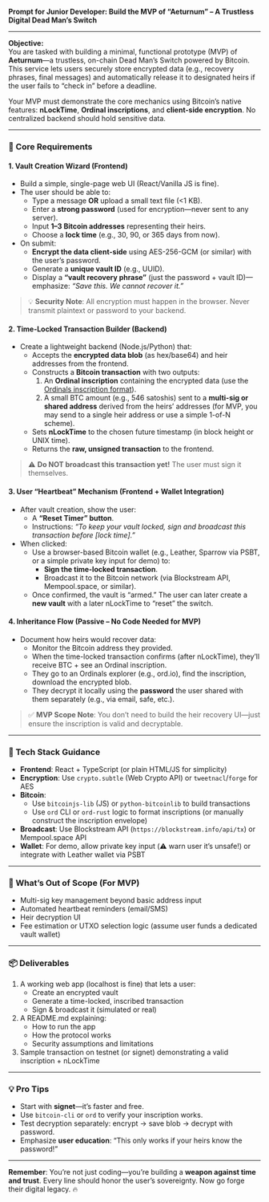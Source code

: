 **Prompt for Junior Developer: Build the MVP of “Aeturnum” – A Trustless Digital Dead Man’s Switch**

---

**Objective:**  
You are tasked with building a minimal, functional prototype (MVP) of **Aeturnum**—a trustless, on-chain Dead Man’s Switch powered by Bitcoin. This service lets users securely store encrypted data (e.g., recovery phrases, final messages) and automatically release it to designated heirs if the user fails to “check in” before a deadline.

Your MVP must demonstrate the core mechanics using Bitcoin’s native features: **nLockTime**, **Ordinal inscriptions**, and **client-side encryption**. No centralized backend should hold sensitive data.

---

### 🧩 Core Requirements

#### 1. **Vault Creation Wizard (Frontend)**
- Build a simple, single-page web UI (React/Vanilla JS is fine).
- The user should be able to:
  - Type a message **OR** upload a small text file (<1 KB).
  - Enter a **strong password** (used for encryption—never sent to any server).
  - Input **1–3 Bitcoin addresses** representing their heirs.
  - Choose a **lock time** (e.g., 30, 90, or 365 days from now).
- On submit:
  - **Encrypt the data client-side** using AES-256-GCM (or similar) with the user’s password.
  - Generate a **unique vault ID** (e.g., UUID).
  - Display a **“vault recovery phrase”** (just the password + vault ID)—emphasize: *“Save this. We cannot recover it.”*

> 💡 **Security Note**: All encryption must happen in the browser. Never transmit plaintext or password to your backend.

#### 2. **Time-Locked Transaction Builder (Backend)**
- Create a lightweight backend (Node.js/Python) that:
  - Accepts the **encrypted data blob** (as hex/base64) and heir addresses from the frontend.
  - Constructs a **Bitcoin transaction** with two outputs:
    1. An **Ordinal inscription** containing the encrypted data (use the [Ordinals inscription format](https://docs.ordinals.com/inscriptions.html)).
    2. A small BTC amount (e.g., 546 satoshis) sent to a **multi-sig or shared address** derived from the heirs’ addresses (for MVP, you may send to a single heir address or use a simple 1-of-N scheme).
  - Sets **nLockTime** to the chosen future timestamp (in block height or UNIX time).
  - Returns the **raw, unsigned transaction** to the frontend.

> ⚠️ **Do NOT broadcast this transaction yet!** The user must sign it themselves.

#### 3. **User “Heartbeat” Mechanism (Frontend + Wallet Integration)**
- After vault creation, show the user:
  - A **“Reset Timer” button**.
  - Instructions: *“To keep your vault locked, sign and broadcast this transaction before [lock time].”*
- When clicked:
  - Use a browser-based Bitcoin wallet (e.g., Leather, Sparrow via PSBT, or a simple private key input for demo) to:
    - **Sign the time-locked transaction**.
    - Broadcast it to the Bitcoin network (via Blockstream API, Mempool.space, or similar).
  - Once confirmed, the vault is “armed.” The user can later create a **new vault** with a later nLockTime to “reset” the switch.

#### 4. **Inheritance Flow (Passive – No Code Needed for MVP)**
- Document how heirs would recover data:
  - Monitor the Bitcoin address they provided.
  - When the time-locked transaction confirms (after nLockTime), they’ll receive BTC + see an Ordinal inscription.
  - They go to an Ordinals explorer (e.g., ord.io), find the inscription, download the encrypted blob.
  - They decrypt it locally using the **password** the user shared with them separately (e.g., via email, safe, etc.).

> ✅ **MVP Scope Note**: You don’t need to build the heir recovery UI—just ensure the inscription is valid and decryptable.

---

### 🔧 Tech Stack Guidance
- **Frontend**: React + TypeScript (or plain HTML/JS for simplicity)
- **Encryption**: Use `crypto.subtle` (Web Crypto API) or `tweetnacl`/`forge` for AES
- **Bitcoin**: 
  - Use `bitcoinjs-lib` (JS) or `python-bitcoinlib` to build transactions
  - Use `ord` CLI or `ord-rust` logic to format inscriptions (or manually construct the inscription envelope)
- **Broadcast**: Use Blockstream API (`https://blockstream.info/api/tx`) or Mempool.space API
- **Wallet**: For demo, allow private key input (⚠️ warn user it’s unsafe!) or integrate with Leather wallet via PSBT

---

### 🚫 What’s Out of Scope (For MVP)
- Multi-sig key management beyond basic address input
- Automated heartbeat reminders (email/SMS)
- Heir decryption UI
- Fee estimation or UTXO selection logic (assume user funds a dedicated vault wallet)

---

### 📦 Deliverables
1. A working web app (localhost is fine) that lets a user:
   - Create an encrypted vault
   - Generate a time-locked, inscribed transaction
   - Sign & broadcast it (simulated or real)
2. A README.md explaining:
   - How to run the app
   - How the protocol works
   - Security assumptions and limitations
3. Sample transaction on testnet (or signet) demonstrating a valid inscription + nLockTime

---

### 💡 Pro Tips
- Start with **signet**—it’s faster and free.
- Use `bitcoin-cli` or `ord` to verify your inscription works.
- Test decryption separately: encrypt → save blob → decrypt with password.
- Emphasize **user education**: “This only works if your heirs know the password!”

---

**Remember**: You’re not just coding—you’re building a **weapon against time and trust**. Every line should honor the user’s sovereignty. Now go forge their digital legacy. 🔥